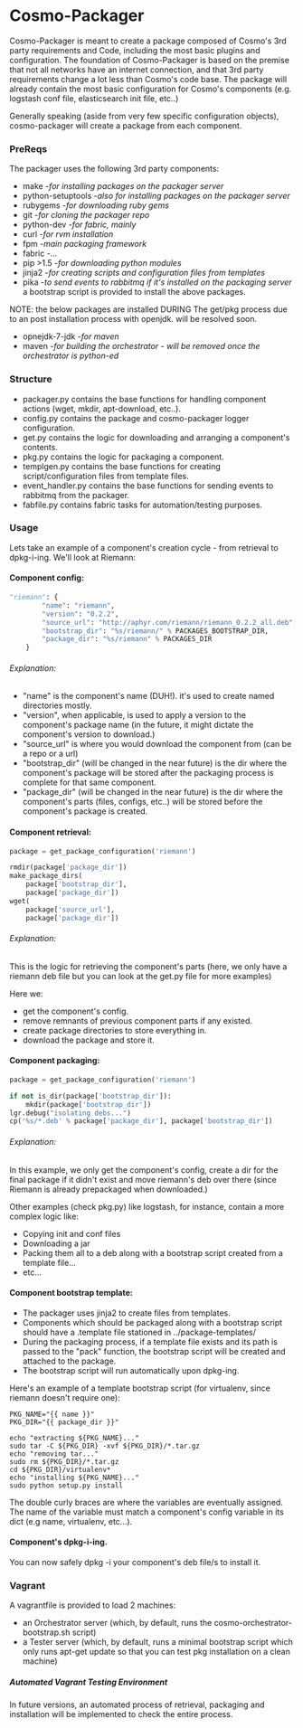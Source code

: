 Cosmo-Packager
==============

Cosmo-Packager is meant to create a package composed of Cosmo's 3rd party requirements and Code, including the most basic plugins and configuration.
The foundation of Cosmo-Packager is based on the premise that not all networks have an internet connection, and that 3rd party requirements change a lot less than Cosmo's code base.
The package will already contain the most basic configuration for Cosmo's components (e.g. logstash conf file, elasticsearch init file, etc..)

Generally speaking (aside from very few specific configuration objects), cosmo-packager will create a package from each component.

### PreReqs
The packager uses the following 3rd party components:

- make -*for installing packages on the packager server*
- python-setuptools -*also for installing packages on the packager server*
- rubygems -*for downloading ruby gems*
- git -*for cloning the packager repo*
- python-dev -*for fabric, mainly*
- curl -*for rvm installation*
- fpm -*main packaging framework*
- fabric -*...*
- pip >1.5 -*for downloading python modules*
- jinja2 -*for creating scripts and configuration files from templates*
- pika -*to send events to rabbitmq if it's installed on the packaging server*
a bootstrap script is provided to install the above packages.

NOTE: the below packages are installed DURING The get/pkg process due to an post installation process with openjdk. will be resolved soon.
- opnejdk-7-jdk -*for maven*
- maven -*for building the orchestrator - will be removed once the orchestrator is python-ed*


### Structure

- packager.py contains the base functions for handling component actions (wget, mkdir, apt-download, etc..).
- config.py contains the package and cosmo-packager logger configuration.
- get.py contains the logic for downloading and arranging a component's contents.
- pkg.py contains the logic for packaging a component.
- templgen.py contains the base functions for creating script/configuration files from template files.
- event_handler.py contains the base functions for sending events to rabbitmq from the packager.
- fabfile.py contains fabric tasks for automation/testing purposes.

### Usage
Lets take an example of a component's creation cycle - from retrieval to dpkg-i-ing. We'll look at Riemann:
#### Component config:
```python
"riemann": {
        "name": "riemann",
        "version": "0.2.2",
        "source_url": "http://aphyr.com/riemann/riemann_0.2.2_all.deb",
        "bootstrap_dir": "%s/riemann/" % PACKAGES_BOOTSTRAP_DIR,
        "package_dir": "%s/riemann" % PACKAGES_DIR
    }
```

###### Explanation:

- "name" is the component's name (DUH!). it's used to create named directories mostly.
- "version", when applicable, is used to apply a version to the component's package name (in the future, it might dictate the component's version to download.)
- "source_url" is where you would download the component from (can be a repo or a url)
- "bootstrap_dir" (will be changed in the near future) is the dir where the component's package will be stored after the packaging process is complete for that same component.
- "package_dir" (will be changed in the near future) is the dir where the component's parts (files, configs, etc..) will be stored before the component's package is created.

#### Component retrieval:
```python
package = get_package_configuration('riemann')

rmdir(package['package_dir'])
make_package_dirs(
    package['bootstrap_dir'],
    package['package_dir'])
wget(
    package['source_url'],
    package['package_dir'])
```

###### Explanation:
This is the logic for retrieving the component's parts (here, we only have a riemann deb file but you can look at the get.py file for more examples)

Here we:

- get the component's config.
- remove remnants of previous component parts if any existed.
- create package directories to store everything in.
- download the package and store it.

#### Component packaging:
```python
package = get_package_configuration('riemann')

if not is_dir(package['bootstrap_dir']):
    mkdir(package['bootstrap_dir'])
lgr.debug("isolating debs...")
cp('%s/*.deb' % package['package_dir'], package['bootstrap_dir'])
```

###### Explanation:
In this example, we only get the component's config, create a dir for the final package if it didn't exist and move riemann's deb over there (since Riemann is already prepackaged when downloaded.)

Other examples (check pkg.py) like logstash, for instance, contain a more complex logic like:

- Copying init and conf files
- Downloading a jar
- Packing them all to a deb along with a bootstrap script created from a template file...
- etc...

#### Component bootstrap template:

- The packager uses jinja2 to create files from templates.
- Components which should be packaged along with a bootstrap script should have a .template file stationed in ../package-templates/
- During the packaging process, if a template file exists and its path is passed to the "pack" function, the bootstrap script will be created and attached to the package.
- The bootstrap script will run automatically upon dpkg-ing.

Here's an example of a template bootstrap script (for virtualenv, since riemann doesn't require one):
	
	PKG_NAME="{{ name }}"
	PKG_DIR="{{ package_dir }}"
	
	echo "extracting ${PKG_NAME}..."
	sudo tar -C ${PKG_DIR} -xvf ${PKG_DIR}/*.tar.gz
	echo "removing tar..."
	sudo rm ${PKG_DIR}/*.tar.gz
	cd ${PKG_DIR}/virtualenv*
	echo "installing ${PKG_NAME}..."
	sudo python setup.py install
The double curly braces are where the variables are eventually assigned.
The name of the variable must match a component's config variable in its dict (e.g name, virtualenv, etc...).

#### Component's dpkg-i-ing.
You can now safely dpkg -i your component's deb file/s to install it.

### Vagrant
A vagrantfile is provided to load 2 machines:

- an Orchestrator server (which, by default, runs the cosmo-orchestrator-bootstrap.sh script)
- a Tester server (which, by default, runs a minimal bootstrap script which only runs apt-get update so that you can test pkg installation on a clean machine)

##### Automated Vagrant Testing Environment

In future versions, an automated process of retrieval, packaging and installation will be implemented to check the entire process.
